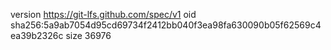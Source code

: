 version https://git-lfs.github.com/spec/v1
oid sha256:5a9ab7054d95cd69734f2412bb040f3ea98fa630090b05f62569c4ea39b2326c
size 36976
